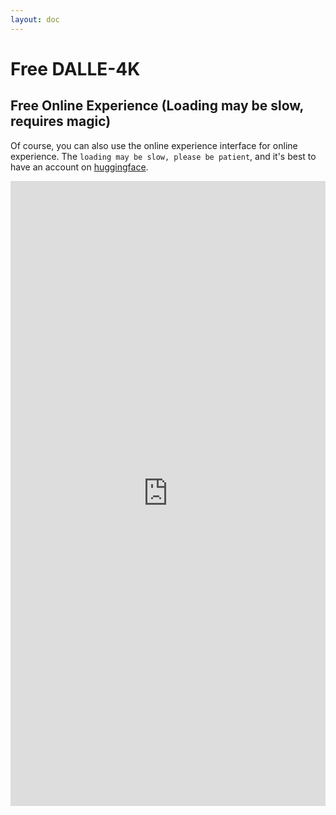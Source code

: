 ```yaml
---
layout: doc
---
```


# Free DALLE-4K

## Free Online Experience (Loading may be slow, requires magic)

Of course, you can also use the online experience interface for online experience. The `loading may be slow, please be patient`, and it's best to have an account on [huggingface](https://huggingface.co/). 

<iframe
	src="https://mukaist-dalle-4k.hf.space"
	frameborder="0"
	width="100%"
	height="1000"
></iframe>